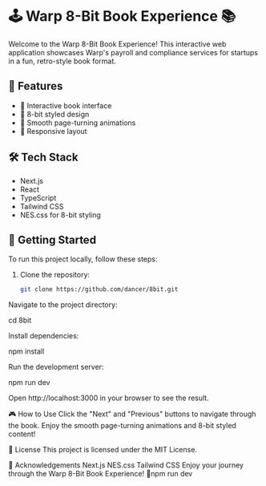 # 🕹️ Warp 8-Bit Book Experience 📚

Welcome to the Warp 8-Bit Book Experience! This interactive web application showcases Warp's payroll and compliance services for startups in a fun, retro-style book format.

## 🚀 Features

- 📖 Interactive book interface
- 🎨 8-bit styled design
- 🔄 Smooth page-turning animations
- 📱 Responsive layout

## 🛠️ Tech Stack

- Next.js
- React
- TypeScript
- Tailwind CSS
- NES.css for 8-bit styling

## 🏁 Getting Started

To run this project locally, follow these steps:

1. Clone the repository:
   ```bash
   git clone https://github.com/dancer/8bit.git


Navigate to the project directory:

cd 8bit

Install dependencies:

npm install

Run the development server:

npm run dev

Open http://localhost:3000 in your browser to see the result.

🎮 How to Use
Click the "Next" and "Previous" buttons to navigate through the book.
Enjoy the smooth page-turning animations and 8-bit styled content!

📜 License
This project is licensed under the MIT License.

🙏 Acknowledgements
Next.js
NES.css
Tailwind CSS
Enjoy your journey through the Warp 8-Bit Book Experience! 🎉npm run dev


